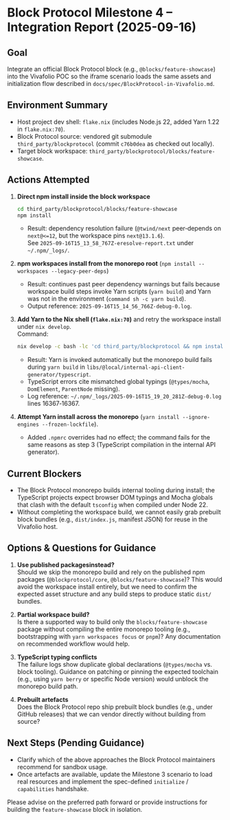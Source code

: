 # Block Protocol Milestone 4 – Integration Report (2025-09-16)

## Goal
Integrate an official Block Protocol block (e.g., `@blocks/feature-showcase`) into the Vivafolio POC so the iframe scenario loads the same assets and initialization flow described in `docs/spec/BlockProtocol-in-Vivafolio.md`.

## Environment Summary
- Host project dev shell: `flake.nix` (includes Node.js 22, added Yarn 1.22 in `flake.nix:70`).
- Block Protocol source: vendored git submodule `third_party/blockprotocol` (commit `c76b0dea` as checked out locally).
- Target block workspace: `third_party/blockprotocol/blocks/feature-showcase`.

## Actions Attempted
1. **Direct npm install inside the block workspace**  
   ```bash
   cd third_party/blockprotocol/blocks/feature-showcase
   npm install
   ```
   - Result: dependency resolution failure (`@twind/next` peer‑depends on `next@<=12`, but the workspace pins `next@13.1.6`).  
     See `2025-09-16T15_13_58_767Z-eresolve-report.txt` under `~/.npm/_logs/`.

2. **npm workspaces install from the monorepo root**  (`npm install --workspaces --legacy-peer-deps`)  
   - Result: continues past peer dependency warnings but fails because workspace build steps invoke Yarn scripts (`yarn build`) and Yarn was not in the environment (`command sh -c yarn build`).  
   - Output reference: `2025-09-16T15_14_56_766Z-debug-0.log`.

3. **Add Yarn to the Nix shell (`flake.nix:70`)** and retry the workspace install under `nix develop`.  
   Command:  
   ```bash
   nix develop -c bash -lc 'cd third_party/blockprotocol && npm install --workspaces --legacy-peer-deps'
   ```
   - Result: Yarn is invoked automatically but the monorepo build fails during `yarn build` in `libs/@local/internal-api-client-generator/typescript`.  
   - TypeScript errors cite mismatched global typings (`@types/mocha`, `DomElement`, `ParentNode` missing).  
   - Log reference: `~/.npm/_logs/2025-09-16T15_19_20_281Z-debug-0.log` lines 16367‑16367.

4. **Attempt Yarn install across the monorepo** (`yarn install --ignore-engines --frozen-lockfile`).  
   - Added `.npmrc` overrides had no effect; the command fails for the same reasons as step 3 (TypeScript compilation in the internal API generator).

## Current Blockers
- The Block Protocol monorepo builds internal tooling during install; the TypeScript projects expect browser DOM typings and Mocha globals that clash with the default `tsconfig` when compiled under Node 22.
- Without completing the workspace build, we cannot easily grab prebuilt block bundles (e.g., `dist/index.js`, manifest JSON) for reuse in the Vivafolio host.

## Options & Questions for Guidance
1. **Use published packagesinstead?**  
   Should we skip the monorepo build and rely on the published npm packages (`@blockprotocol/core`, `@blocks/feature-showcase`)? This would avoid the workspace install entirely, but we need to confirm the expected asset structure and any build steps to produce static `dist/` bundles.

2. **Partial workspace build?**  
   Is there a supported way to build only the `blocks/feature-showcase` package without compiling the entire monorepo tooling (e.g., bootstrapping with `yarn workspaces focus` or `pnpm`)? Any documentation on recommended workflow would help.

3. **TypeScript typing conflicts**  
   The failure logs show duplicate global declarations (`@types/mocha` vs. block tooling). Guidance on patching or pinning the expected toolchain (e.g., using `yarn berry` or specific Node version) would unblock the monorepo build path.

4. **Prebuilt artefacts**  
   Does the Block Protocol repo ship prebuilt block bundles (e.g., under GitHub releases) that we can vendor directly without building from source?

## Next Steps (Pending Guidance)
- Clarify which of the above approaches the Block Protocol maintainers recommend for sandbox usage.
- Once artefacts are available, update the Milestone 3 scenario to load real resources and implement the spec-defined `initialize` / `capabilities` handshake.

Please advise on the preferred path forward or provide instructions for building the `feature-showcase` block in isolation.
